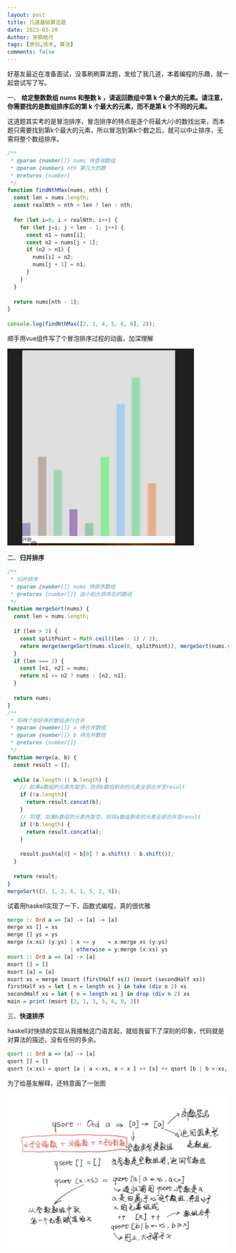 ```yaml
---
layout: post
title: 几道基础算法题
date: 2023-03-20
Author: 天枫皓月
tags: [原创,技术, 算法]
comments: false
---
```


好基友最近在准备面试，没事刷刷算法题，发给了我几道，本着编程的乐趣，就一起尝试写了写。

一、 **给定整数数组 nums 和整数 k ，请返回数组中第 k 个最大的元素。请注意，你需要找的是数组排序后的第 k 个最大的元素，而不是第 k 个不同的元素。**

这道题其实考的是冒泡排序，冒泡排序的特点是逐个将最大/小的数找出来，而本题只需要找到第k个最大的元素，所以冒泡到第k个数之后，就可以中止排序，无需将整个数组排序。

~~~javascript
/**
 * @param {number[]} nums 待查询数组
 * @param {number} nth 第几大的数
 * @returns {number}
 */
function findNthMax(nums, nth) {
  const len = nums.length;
  const realNth = nth > len ? len : nth;
  
  for (let i=0; i < realNth; i++) {
    for (let j=i; j < len - 1; j++) {
      const n1 = nums[i];
      const n2 = nums[j + 1];
      if (n2 > n1) {
        nums[i] = n2;
        nums[j + 1] = n1;
      } 
    }
  }

  return nums[nth - 1];
}

console.log(findNthMax([2, 1, 4, 5, 6, 6], 2));
~~~
顺手用vue组件写了个冒泡排序过程的动画，加深理解

![冒泡排序](/assets/imgs/bsort.gif)

二、**归并排序**

```typescript
/**
 * 归并排序
 * @param {number[]} nums 待排序数组
 * @returns {number[]} 由小到大排序后的数组 
 */
function mergeSort(nums) {
  const len = nums.length;

  if (len > 2) {
    const splitPoint = Math.ceil((len - 1) / 2);
    return merge(mergeSort(nums.slice(0, splitPoint)), mergeSort(nums.slice(splitPoint)));
  }
  if (len === 2) {
    const [n1, n2] = nums;
    return n1 <= n2 ? nums : [n2, n1];
  }

  return nums;
}
/**
 * 将两个排好序的数组进行合并
 * @param {number[]} a 待合并数组
 * @param {number[]} b 待合并数组
 * @returns {number[]}
 */
function merge(a, b) {
  const result = [];

  while (a.length || b.length) {
    // 如果a数组的元素先取空，则将b数组剩余的元素全部合并至result
    if (!a.length){
      return result.concat(b);
    }
    // 同理，如果b数组的元素先取空，则将a数组剩余的元素全部合并至result
    if (!b.length) {
      return result.concat(a);
    }
  
    result.push(a[0] < b[0] ? a.shift() : b.shift());
  }

  return result;
}
mergeSort([3, 1, 2, 6, 1, 5, 2, 9]);
```
试着用haskell实现了一下，函数式编程，真的很优雅

```haskell
merge :: Ord a => [a] -> [a] -> [a]
merge xs [] = xs
merge [] ys = ys
merge (x:xs) (y:ys) | x <= y    = x:merge xs (y:ys)
                    | otherwise = y:merge (x:xs) ys
msort :: Ord a => [a] -> [a]
msort [] = []
msort [a] = [a]
msort xs = merge (msort (firstHalf xs)) (msort (secondHalf xs))
firstHalf xs = let { n = length xs } in take (div n 2) xs
secondHalf xs = let { n = length xs } in drop (div n 2) xs
main = print (msort [2, 1, 3, 5, 6, 0, 2])
```

三、**快速排序**

haskell对快排的实现从我接触这门语言起，就给我留下了深刻的印象，代码就是对算法的描述，没有任何的多余。

```haskell
qsort :: Ord a => [a] -> [a]
qsort [] = []
qsort (x:xs) = qsort [a | a <-xs, a < x ] ++ [x] ++ qsort [b | b <-xs, b >= x]
```
为了给基友解释，还特意画了一张图

![haskell的快速排序](/assets/imgs/qsort.jpeg)